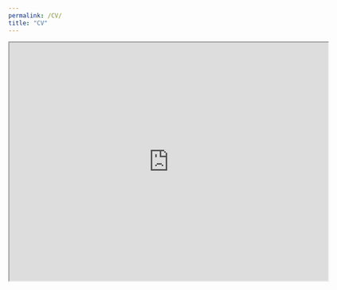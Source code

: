```yaml
---
permalink: /CV/
title: "CV"
---
```


<iframe src="https://drive.google.com/file/d/1s0864gCTTfBWkBU5_KC_qZRKvGtodKTr/preview" width="640" height="480" allow="autoplay"></iframe>
